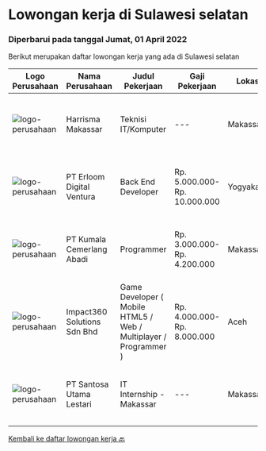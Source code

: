 
  # Lowongan kerja di Sulawesi selatan

  ### Diperbarui pada tanggal Jumat, 01 April 2022

  Berikut merupakan daftar lowongan kerja yang ada di Sulawesi selatan

  |Logo Perusahaan | Nama Perusahaan | Judul Pekerjaan | Gaji Pekerjaan | Lokasi | Deskripsi | Tanggal diunggah | Pranala |
  | -------------- | --------------- | --------------- | --------- | --------- | -------------- | ------- | ----------- |
  |![logo-perusahaan](https://i.ibb.co/sqvTCh9/112815900-stock-vector-no-image-available-icon-flat-vector.webp)|Harrisma Makassar|Teknisi IT/Komputer|---|Makassar|Dibutuhkan teknisi IT untuk melakukan perbaikan PC Desktop, All in One Computer dan Laptop di Service Center produk terkemuka dunia.Minimal lulusan...|Selasa, 22 Maret 2022|https://www.jobstreet.co.id/id/job/teknisi-it-komputer-3829015?token=0~33f77768-408b-4f84-be5e-2ca27a88cb84&sectionRank=1&jobId=jobstreet-id-job-3829015|
|![logo-perusahaan](https://image-service-cdn.seek.com.au/7b0850d0262c85ca3c0fa4d6a9c005f1450e6d9f/ee4dce1061f3f616224767ad58cb2fc751b8d2dc)|PT Erloom Digital Ventura|Back End Developer|Rp. 5.000.000-Rp. 10.000.000|Yogyakarta|Requirements: Candidate must possess at least Bachelor's Degree in Engineering (Computer/Telecommunication), Computer Science/Information Technology...|Jumat, 25 Maret 2022|https://www.jobstreet.co.id/id/job/back-end-developer-3823657?token=0~33f77768-408b-4f84-be5e-2ca27a88cb84&sectionRank=2&jobId=jobstreet-id-job-3823657|
|![logo-perusahaan](https://image-service-cdn.seek.com.au/509b3e8b21f45217fd76b979857b15287a002c24/ee4dce1061f3f616224767ad58cb2fc751b8d2dc)|PT Kumala Cemerlang Abadi|Programmer|Rp. 3.000.000-Rp. 4.200.000|Makassar|kualifikasi: Usia maksimal. 28 Tahun Minimal Pendidikan S1 Teknik Informatika / Sistem Informasi Memiliki Pengalaman minimum 1 tahun Familiar dengan...|Sabtu, 19 Maret 2022|https://www.jobstreet.co.id/id/job/programmer-3808002?token=0~33f77768-408b-4f84-be5e-2ca27a88cb84&sectionRank=3&jobId=jobstreet-id-job-3808002|
|![logo-perusahaan](https://image-service-cdn.seek.com.au/06b729438205195a03d4bcec08ce1ddd5d9c1576/ee4dce1061f3f616224767ad58cb2fc751b8d2dc)|Impact360 Solutions Sdn Bhd|Game Developer ( Mobile HTML5 / Web / Multiplayer / Programmer )|Rp. 4.000.000-Rp. 8.000.000|Aceh|We are hiring remote HTML5 game developers from all parts of Indonesia. If you have real experience building HTML5 games or applications, you're...|Rabu, 23 Maret 2022|https://www.jobstreet.co.id/id/job/game-developer-mobile-html5-web-multiplayer-programmer-4885854/origin/my?token=0~33f77768-408b-4f84-be5e-2ca27a88cb84&sectionRank=4&jobId=jobstreet-my-job-4885854|
|![logo-perusahaan](https://image-service-cdn.seek.com.au/eca9e9832397efc7382eae56ef8ab5fcf69e51c4/ee4dce1061f3f616224767ad58cb2fc751b8d2dc)|PT Santosa Utama Lestari|IT Internship - Makassar|---|Makassar|Persyaratan: Minimal Pendidikan Sarjana computer Memiliki kemampuan berkomunikasi yang baik Mampu bekerja secara tim dan individu Bersedia ditempatkan...|Rabu, 09 Maret 2022|https://www.jobstreet.co.id/id/job/it-internship-makassar-3814522?token=0~33f77768-408b-4f84-be5e-2ca27a88cb84&sectionRank=5&jobId=jobstreet-id-job-3814522|


  [Kembali ke daftar lowongan kerja 🔙](../README.md#daftar-lowongan-kerja)
  